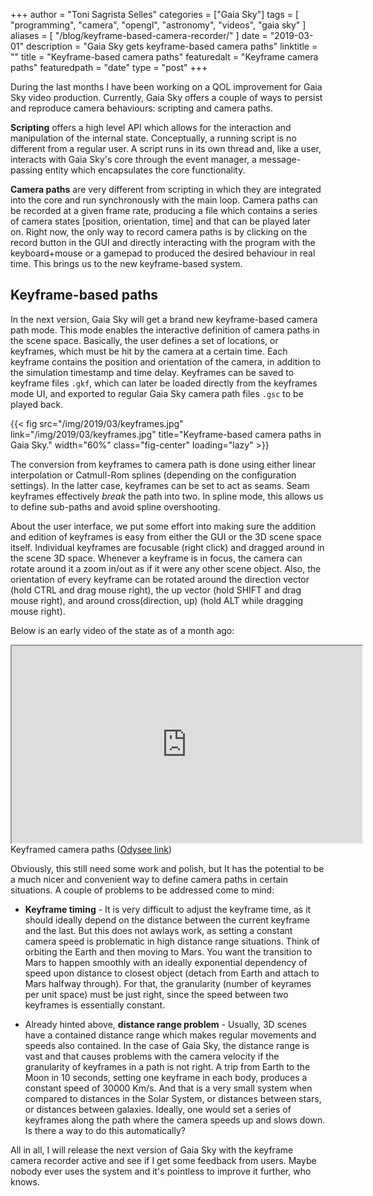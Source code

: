 +++
author = "Toni Sagrista Selles"
categories = ["Gaia Sky"]
tags = [ "programming", "camera", "opengl", "astronomy", "videos", "gaia sky" ]
aliases = [ "/blog/keyframe-based-camera-recorder/" ]
date = "2019-03-01"
description = "Gaia Sky gets keyframe-based camera paths"
linktitle = ""
title = "Keyframe-based camera paths"
featuredalt = "Keyframe camera paths"
featuredpath = "date"
type = "post"
+++


During the last months I have been working on a QOL improvement for Gaia Sky video production. Currently, Gaia Sky offers a couple of ways to persist and reproduce camera behaviours: scripting and camera paths.

**Scripting** offers a high level API which allows for the interaction and manipulation of the internal state. Conceptually, a running script is no different from a regular user. A script runs in its own thread and, like a user, interacts with Gaia Sky's core through the event manager, a message-passing entity which encapsulates the core functionality.

**Camera paths** are very different from scripting in which they are integrated into the core and run synchronously with the main loop. Camera paths can be recorded at a given frame rate, producing a file which contains a series of camera states [position, orientation, time] and that can be played later on. Right now, the only way to record camera paths is by clicking on the record button in the GUI and directly interacting with the program with the keyboard+mouse or a gamepad to produced the desired behaviour in real time. This brings us to the new keyframe-based system.

## Keyframe-based paths

In the next version, Gaia Sky will get a brand new keyframe-based camera path mode. This mode enables the interactive definition of camera paths in the scene space. Basically, the user defines a set of locations, or keyframes, which must be hit by the camera at a certain time. Each keyframe contains the position and orientation of the camera, in addition to the simulation timestamp and time delay. Keyframes can be saved to keyframe files `.gkf`, which can later be loaded directly from the keyframes mode UI, and exported to regular Gaia Sky camera path files `.gsc` to be played back.

{{< fig src="/img/2019/03/keyframes.jpg" link="/img/2019/03/keyframes.jpg" title="Keyframe-based camera paths in Gaia Sky." width="60%" class="fig-center" loading="lazy" >}}

The conversion from keyframes to camera path is done using either linear interpolation or Catmull-Rom splines (depending on the configuration settings). In the latter case, keyframes can be set to act as seams. Seam keyframes effectively *break* the path into two. In spline mode, this allows us to define sub-paths and avoid spline overshooting.

About the user interface, we put some effort into making sure the addition and edition of keyframes is easy from either the GUI or the 3D scene space itself. Individual keyframes are focusable (right click) and dragged around in the scene 3D space. Whenever a keyframe is in focus, the camera can rotate around it a zoom in/out as if it were any other scene object. Also, the orientation of every keyframe can be rotated around the direction vector (hold CTRL and drag mouse right), the up vector (hold SHIFT and drag mouse right), and around cross(direction, up) (hold ALT while dragging mouse right).

Below is an early video of the state as of a month ago:

<div style="text-align: center;">
<iframe id="odysee-iframe" width="560" height="315" src="https://odysee.com/$/embed/gaia-sky-2-2-0-rc8-keyframed-camera/8b7d1536d219266667583c4b4bfa4731f7ebe3bf?r=621u1MynW1hV1p9kTVvSiB3pZyjj9tJW" allowfullscreen></iframe>
</div>
<figcaption>
Keyframed camera paths (<a href="https://odysee.com/@GaiaSky:8/gaia-sky-2-2-0-rc8-keyframed-camera:8">Odysee link</a>)
</figcaption>

Obviously, this still need some work and polish, but It has the potential to be a much nicer and convenient way to define camera paths in certain situations. A couple of problems to be addressed come to mind:

- **Keyframe timing** - It is very difficult to adjust the keyframe time, as it should ideally depend on the distance between the current keyframe and the last. But this does not awlays work, as setting a constant camera speed is problematic in high distance range situations. Think of orbiting the Earth and then moving to Mars. You want the transition to Mars to happen smoothly with an ideally exponential dependency of speed upon distance to closest object (detach from Earth and attach to Mars halfway through). For that, the granularity (number of keyrames per unit space) must be just right, since the speed between two keyframes is essentially constant.

- Already hinted above, **distance range problem** - Usually, 3D scenes have a contained distance range which makes regular movements and speeds also contained. In the case of Gaia Sky, the distance range is vast and that causes problems with the camera velocity if the granularity of keyframes in a path is not right. A trip from Earth to the Moon in 10 seconds, setting one keyframe in each body, produces a constant speed of 30000 Km/s. And that is a very small system when compared to distances in the Solar System, or distances between stars, or distances between galaxies. Ideally, one would set a series of keyframes along the path where the camera speeds up and slows down. Is there a way to do this automatically?

All in all, I will release the next version of Gaia Sky with the keyframe camera recorder active and see if I get some feedback from users. Maybe nobody ever uses the system and it's pointless to improve it further, who knows.

